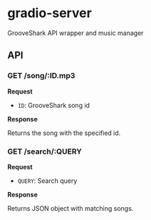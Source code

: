 gradio-server
=============

GrooveShark API wrapper and music manager

## API

### GET /song/:ID.mp3

**Request**

- `ID`: GrooveShark song id

**Response**

Returns the song with the specified id.

### GET /search/:QUERY

**Request**

- `QUERY`: Search query

**Response**

Returns JSON object with matching songs.
